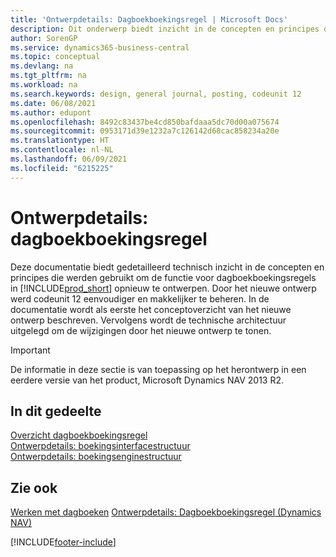 ```yaml
---
title: 'Ontwerpdetails: Dagboekboekingsregel | Microsoft Docs'
description: Dit onderwerp biedt inzicht in de concepten en principes die worden gebruikt om de functie voor dagboekboekingsregels in Business Central opnieuw te ontwerpen.
author: SorenGP
ms.service: dynamics365-business-central
ms.topic: conceptual
ms.devlang: na
ms.tgt_pltfrm: na
ms.workload: na
ms.search.keywords: design, general journal, posting, codeunit 12
ms.date: 06/08/2021
ms.author: edupont
ms.openlocfilehash: 8492c83437be4cd850bafdaaa5dc70d00a075674
ms.sourcegitcommit: 0953171d39e1232a7c126142d68cac858234a20e
ms.translationtype: HT
ms.contentlocale: nl-NL
ms.lasthandoff: 06/09/2021
ms.locfileid: "6215225"
---
```

# <a name="design-details-general-journal-post-line"></a>Ontwerpdetails: dagboekboekingsregel

Deze documentatie biedt gedetailleerd technisch inzicht in de concepten en principes die werden gebruikt om de functie voor dagboekboekingsregels in [!INCLUDE[prod_short](includes/prod_short.md)] opnieuw te ontwerpen. Door het nieuwe ontwerp werd codeunit 12 eenvoudiger en makkelijker te beheren. In de documentatie wordt als eerste het conceptoverzicht van het nieuwe ontwerp beschreven. Vervolgens wordt de technische architectuur uitgelegd om de wijzigingen door het nieuwe ontwerp te tonen.  

> [!IMPORTANT]
> De informatie in deze sectie is van toepassing op het herontwerp in een eerdere versie van het product, Microsoft Dynamics NAV 2013 R2.

## <a name="in-this-section"></a>In dit gedeelte

[Overzicht dagboekboekingsregel](design-details-general-journal-post-line-overview.md)  
[Ontwerpdetails: boekingsinterfacestructuur](design-details-posting-interface-structure.md)  
[Ontwerpdetails: boekingsenginestructuur](design-details-posting-engine-structure.md)  

## <a name="see-also"></a>Zie ook

[Werken met dagboeken](ui-work-general-journals.md)
[Ontwerpdetails: Dagboekboekingsregel (Dynamics NAV)](/dynamics-nav-app/design-details-general-journal-post-line)  

[!INCLUDE[footer-include](includes/footer-banner.md)]